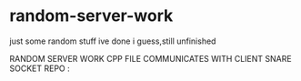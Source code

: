 # random-server-work
just some random stuff ive done i guess,still unfinished




RANDOM SERVER WORK CPP FILE COMMUNICATES WITH CLIENT SNARE SOCKET REPO :
